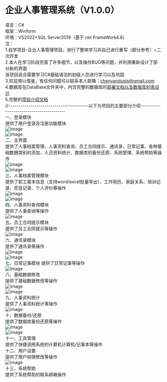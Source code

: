 # 企业人事管理系统（V1.0.0）
语言：C#  
框架：Winform  
环境：VS2022+SQL Server2019（基于.net FrameWork4.8）  
注：  
1.自学项目-企业人事管理项目，进行了整体学习并自己进行重写（部分参考）+二次开发  
2.本人在学习阶段完善了许多细节，以及操作BUG等问题，并利用重新设计了部分新的界面  
该项目适合需要学习C#基础语法的初级人员进行学习以及巩固    
3.欢迎用以借鉴，有任何问题可以联系本人邮箱：chenyandusts@gmail.com  
4.数据库在DataBase文件夹中，内含完整的数据库的[部署文档以及数据库的表设计](https://github.com/nolaugh/ERP-Personnel/tree/master/DataBase)    
5.完整的[项目介绍文档](https://github.com/nolaugh/ERP-Personnel/tree/master/%E5%AE%8C%E6%95%B4%E4%BC%81%E4%B8%9A%E4%BA%BA%E4%BA%8B%E7%AE%A1%E7%90%86%E7%B3%BB%E7%BB%9F%E4%BB%8B%E7%BB%8D%E6%96%87%E6%A1%A3)  
//----------------------------------------以下为项目的主要部分介绍----------------------------------------  
一、登录模块  
提供了用户登录及注册功能模块  
![image](https://user-images.githubusercontent.com/30466608/229999197-72447998-ab77-480b-8a1e-223e87e001b3.png)  
![image](https://user-images.githubusercontent.com/30466608/230004792-8bed7aa1-9349-4393-9e0e-299a38060e8d.png)  
二、主界面  
提供了人事档案管理、人事资料查询、员工合同提示、通讯录、日常记事、各种基础数据类别的添加、人员资料统计、数据库的备份还原、系统管理、系统帮助等操作  
![image](https://user-images.githubusercontent.com/30466608/230001706-1ba084e2-4c18-4cf2-829f-402b19ed42d1.png)  
![image](https://user-images.githubusercontent.com/30466608/230004933-1c9c6183-cb09-4002-a1bf-e6355d1fa7ab.png)  
三、人事档案管理模块  
提供了职工基本信息（支持word/excel批量导出）、工作简历、家庭关系、培训记录、奖惩记录、个人评价等操作  
![image](https://user-images.githubusercontent.com/30466608/230004096-00427778-54c9-493a-93bf-1ac7f6ea6f17.png)  
![image](https://user-images.githubusercontent.com/30466608/230005081-2686dd8c-baec-478f-a60c-871d45550484.png)  
四、人事资料查询模块  
提供了人事查询等操作  
![image](https://user-images.githubusercontent.com/30466608/230005477-28338b0a-9421-4ca7-ab58-75b56fe084f5.png)  
五、员工合同提示模块  
提供了员工合同提示等操作  
![image](https://user-images.githubusercontent.com/30466608/230005629-75d46e97-72d7-4e05-b2b5-700300434691.png)  
六、通讯录模块  
提供了通讯录等操作  
![image](https://user-images.githubusercontent.com/30466608/230005954-0763487e-7571-4cf9-b759-3b6c0b6f601e.png)  
![image](https://user-images.githubusercontent.com/30466608/230005999-5178d43f-9bb2-4f98-b8a5-e2fee5a76f84.png)  
七、日常记事模块
提供了日常记事等操作  
![image](https://user-images.githubusercontent.com/30466608/230006180-91fc3609-fbaa-40c8-b2ea-a9f9dd3a3f3e.png)  
八、基础数据修改  
提供了基础数据修改等操作  
![image](https://user-images.githubusercontent.com/30466608/230008687-0eb7ca1b-564c-4a4b-9381-1ff9a217c8e1.png)  
![image](https://user-images.githubusercontent.com/30466608/230008739-c7f9bb12-e0c2-42c3-88c3-d5ef2dda5d3e.png)  
九、人事资料统计  
提供了人事资料统计等操作  
![image](https://user-images.githubusercontent.com/30466608/230008883-8ff571fd-1dbf-4546-aa80-84c20ec2036a.png)  
十、数据备份/还原  
提供了数据库备份还原等操作  
![image](https://user-images.githubusercontent.com/30466608/230009004-daa6f92f-6c34-47c8-a01b-7c9f641b0d9f.png)  
![image](https://user-images.githubusercontent.com/30466608/230009027-58532f7b-4446-482b-9dbe-0186b41e932a.png)  
十一、工具管理  
提供了快捷调用系统的计算机计算机/记事本等操作  
十二、用户设置  
提供了用户权限修改等操作  
![image](https://user-images.githubusercontent.com/30466608/230009342-dd7b175e-41e9-4e04-a626-88bba04a0bed.png)  
十三、系统帮助  
提供了系统帮助的联系邮箱操作













